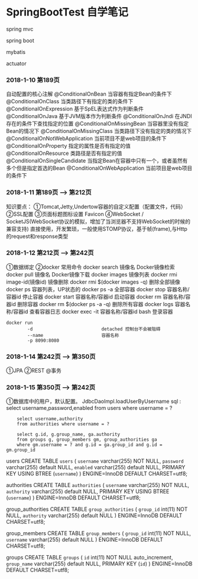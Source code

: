 # SpringBootTest 自学笔记
spring mvc

spring boot

mybatis

actuator

### 2018-1-10  第189页 ###

自动配置的核心注解
@ConditionalOnBean                  当容器有指定Bean的条件下
@ConditionalOnClass                 当类路径下有指定的类的条件下
@ConditionalOnExpression            基于SpEL表达式作为判断条件
@ConditionalOnJava                  基于JVM版本作为判断条件
@ConditionalOnJndi                  在JNDI存在的条件下查找指定的位置
@ConditionalOnMissingBean           当容器里没有指定Bean的情况下
@ConditionalOnMissingClass          当类路径下没有指定的类的情况下
@ConditionalOnNotWebApplication     当前项目不是web项目的条件下
@ConditionalOnProperty              指定的属性是否有指定的值
@ConditionalOnResource              类路径是否有指定的值
@ConditionalOnSingleCandidate       当指定Bean在容器中只有一个，或者虽然有多个但是指定首选的Bean
@ConditionalOnWebApplication        当前项目是web项目的条件下


### 2018-1-11  第189页 --> 第212页 ###
知识要点：
①Tomcat,Jetty,Undertow容器的自定义配置（配置文件，代码）
②SSL配置
③页面标题图标设置  Favicon
④WebSocket / SocketJS(WebSocket协议的模拟，增加了当浏览器不支持WebSocket的时候的兼容支持)
直接使用，开发繁琐，一般使用STOMP协议，基于帧(frame),与Http的request和response类型


### 2018-1-12  第212页 --> 第242页 ###
①数据绑定
②docker 常用命令
    docker search 镜像名                Docker镜像检索
    docker pull 镜像名                  Docker镜像下载
    docker images                      镜像列表
    docker rmi image-id(镜像id)        镜像删除
    docker rmi $(docker images -q)      删除全部镜像
    docker ps                           容器列表，UP状态的
    docker ps -a                        全部容器
    docker stop 容器名称/容器id           停止容器
    docker start 容器名称/容器id          启动容器
    docker rm 容器名称/容器id             删除容器
    docker rm $(docker ps -a -q)         删除所有容器
    docker logs 容器名称/容器id           查看容器日志
    docker exec -it 容器名称/容器id bash  登录容器
    
    docker run                          
            -d                          detached 控制台不会被阻碍
            --name                      容器名称
            -p 8090:8080                


### 2018-1-14  第242页 --> 第350页 ###
①JPA
②REST 
@事务

### 2018-1-15  第350页 --> 第242页 ###
①数据库中的用户，默认配置。   JdbcDaoImpl.loadUserByUsername
sql :   select username,password,enabled
        from users where username = ?

        select username,authority
        from authorities where username = ?

        select g.id, g.group_name, ga.authority
        from groups g, group_members gm, group_authorities ga
        where gm.username = ? and g.id = ga.group_id and g.id = gm.group_id

users
        CREATE TABLE `users` (
          `username` varchar(255) NOT NULL,
          `password` varchar(255) default NULL,
          `enabled` varchar(255) default NULL,
          PRIMARY KEY  USING BTREE (`username`)
        ) ENGINE=InnoDB DEFAULT CHARSET=utf8;

authorities
        CREATE TABLE `authorities` (
          `username` varchar(255) NOT NULL,
          `authority` varchar(255) default NULL,
          PRIMARY KEY  USING BTREE (`username`)
        ) ENGINE=InnoDB DEFAULT CHARSET=utf8;

group_authorities
        CREATE TABLE `group_authorities` (
          `group_id` int(11) NOT NULL,
          `authority` varchar(255) default NULL
        ) ENGINE=InnoDB DEFAULT CHARSET=utf8;

group_members
        CREATE TABLE `group_members` (
          `group_id` int(11) NOT NULL,
          `username` varchar(255) default NULL
        ) ENGINE=InnoDB DEFAULT CHARSET=utf8;

groups
        CREATE TABLE `groups` (
          `id` int(11) NOT NULL auto_increment,
          `group_name` varchar(255) default NULL,
          PRIMARY KEY  (`id`)
        ) ENGINE=InnoDB DEFAULT CHARSET=utf8;






